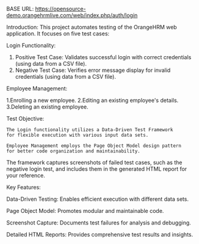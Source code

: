 BASE URL: https://opensource-demo.orangehrmlive.com/web/index.php/auth/login 

Introduction:
  This project automates testing of the OrangeHRM web application. It focuses on five test cases:

Login Functionality:

   1. Positive Test Case: Validates successful login with correct credentials (using data from a CSV file).
   2. Negative Test Case: Verifies error message display for invalid credentials (using data from a CSV file).
    
Employee Management:

  1.Enrolling a new employee.
  2.Editing an existing employee's details.
  3.Deleting an existing employee.
  
Test Objective:

    The Login functionality utilizes a Data-Driven Test Framework
    for flexible execution with various input data sets.
    
    Employee Management employs the Page Object Model design pattern
    for better code organization and maintainability.

The framework captures screenshots of failed test cases, such as the negative login test, and includes them in the generated HTML report for your reference.

Key Features:

Data-Driven Testing: Enables efficient execution with different data sets.

Page Object Model: Promotes modular and maintainable code.

Screenshot Capture: Documents test failures for analysis and debugging.

Detailed HTML Reports: Provides comprehensive test results and insights.

